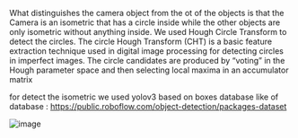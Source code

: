 What distinguishes the camera object from the ot of the
objects is that the Camera is an isometric that has a circle inside while the other objects are
only isometric without anything inside. We used Hough Circle Transform to detect the circles.
The circle Hough Transform (CHT) is a basic feature extraction technique used in digital image
processing for detecting circles in imperfect images. The circle candidates are produced by
“voting” in the Hough parameter space and then selecting local maxima in an accumulator
matrix



for detect the isometric we used yolov3 based on boxes database 
like of database : https://public.roboflow.com/object-detection/packages-dataset

![image](https://user-images.githubusercontent.com/61525054/170823427-2a9f1979-22ae-4d98-a042-16c2b380c8ca.png)


